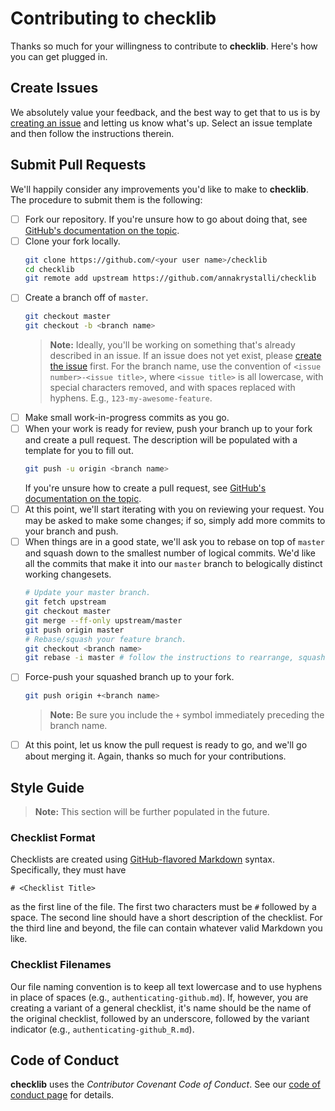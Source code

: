 # Contributing to checklib

Thanks so much for your willingness to contribute to **checklib**.  Here's how you can get plugged in.

## Create Issues

We absolutely value your feedback, and the best way to get that to us is by [creating an issue](https://github.com/annakrystalli/checklib/issues/new/choose) and letting us know what's up.  Select an issue template and then follow the instructions therein.

## Submit Pull Requests

We'll happily consider any improvements you'd like to make to **checklib**.  The procedure to submit them is the following:
- [ ] Fork our repository.  If you're unsure how to go about doing that, see [GitHub's documentation on the topic](https://help.github.com/en/articles/fork-a-repo).
- [ ] Clone your fork locally.
   ```bash
   git clone https://github.com/<your user name>/checklib
   cd checklib
   git remote add upstream https://github.com/annakrystalli/checklib
   ```
- [ ] Create a branch off of `master`.
   ```bash
   git checkout master
   git checkout -b <branch name>
   ```
   > **Note:**  Ideally, you'll be working on something that's already described in an issue.  If an issue does not yet exist, please [create the issue](https://github.com/annakrystalli/checklib/issues/new/choose) first.  For the branch name, use the convention of `<issue number>-<issue title>`, where `<issue title>` is all lowercase, with special characters removed, and with spaces replaced with hyphens.  E.g., `123-my-awesome-feature`.
- [ ] Make small work-in-progress commits as you go.
- [ ] When your work is ready for review, push your branch up to your fork and create a pull request.  The description will be populated with a template for you to fill out.
   ```bash
   git push -u origin <branch name>
   ```
   If you're unsure how to create a pull request, see [GitHub's documentation on the topic](https://help.github.com/en/articles/creating-a-pull-request-from-a-fork).
- [ ] At this point, we'll start iterating with you on reviewing your request.  You may be asked to make some changes; if so, simply add more commits to your branch and push.
- [ ] When things are in a good state, we'll ask you to rebase on top of `master` and squash down to the smallest number of logical commits.  We'd like all the commits that make it into our `master` branch to belogically distinct working changesets.
   ```bash
   # Update your master branch.
   git fetch upstream
   git checkout master
   git merge --ff-only upstream/master
   git push origin master
   # Rebase/squash your feature branch.
   git checkout <branch name>
   git rebase -i master # follow the instructions to rearrange, squash, etc.
   ```
- [ ] Force-push your squashed branch up to your fork.
   ```bash
   git push origin +<branch name>
   ```
   > **Note:**  Be sure you include the `+` symbol immediately preceding the branch name.
- [ ] At this point, let us know the pull request is ready to go, and we'll go about merging it.  Again, thanks so much for your contributions.

## Style Guide

> **Note:**  This section will be further populated in the future.

### Checklist Format

Checklists are created using [GitHub-flavored Markdown](https://github.github.com/gfm/) syntax.  Specifically, they must have
```
# <Checklist Title>
```

as the first line of the file.  The first two characters must be `#` followed by a space.  The second line should have a short description of the checklist.  For the third line and beyond, the file can contain whatever valid Markdown you like.

### Checklist Filenames

Our file naming convention is to keep all text lowercase and to use hyphens in place of spaces (e.g., `authenticating-github.md`).  If, however, you are creating a variant of a general checklist, it's name should be the name of the original checklist, followed by an underscore, followed by the variant indicator (e.g., `authenticating-github_R.md`).

## Code of Conduct

**checklib** uses the *Contributor Covenant Code of Conduct*.  See our [code of conduct page](CODE_OF_CONDUCT.md) for details.
